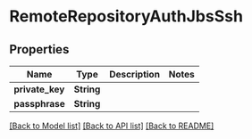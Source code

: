 # RemoteRepositoryAuthJbsSsh

## Properties

Name | Type | Description | Notes
------------ | ------------- | ------------- | -------------
**private_key** | **String** |  | 
**passphrase** | **String** |  | 

[[Back to Model list]](../README.md#documentation-for-models) [[Back to API list]](../README.md#documentation-for-api-endpoints) [[Back to README]](../README.md)


